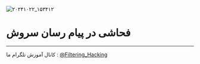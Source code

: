 ![۲۰۲۴۱۰۲۲_۱۵۳۴۱۲](https://github.com/user-attachments/assets/7e93c363-b216-403d-8000-08f5d83fa049)
# فحاشی در پیام رسان سروش
------
کانال آموزش تلگرام ما :
[@Filtering_Hacking](https://t.me/Filtering_Hacking)
